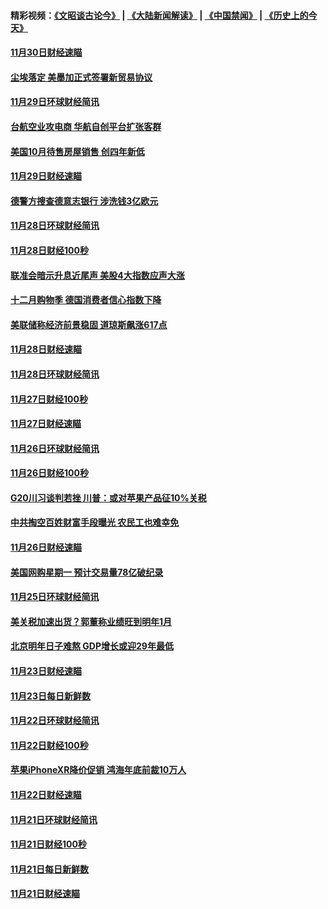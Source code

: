 #### 精彩视频：[《文昭谈古论今》](https://github.com/gfw-breaker/wenzhao/blob/master/README.md?t=12030931) | [《大陆新闻解读》](https://github.com/gfw-breaker/ntdtv-comedy/blob/master/README.md?t=12030931) | [《中国禁闻》](https://github.com/gfw-breaker/ntdtv-news/blob/master/README.md?t=12030931) | [《历史上的今天》](https://github.com/gfw-breaker/today-in-history/blob/master/README.md?t=12030931) 

#### [11月30日财经速瞄](../pages/news208/a1401507.md?t=12030931) 

#### [尘埃落定 美墨加正式签署新贸易协议](../pages/news208/a1401468.md?t=12030931) 

#### [11月29日环球财经简讯](../pages/news208/a1401465.md?t=12030931) 

#### [台航空业攻电商 华航自创平台扩张客群](../pages/news208/a1401437.md?t=12030931) 

#### [美国10月待售房屋销售 创四年新低](../pages/news208/a1401370.md?t=12030931) 

#### [11月29日财经速瞄](../pages/news208/a1401361.md?t=12030931) 

#### [德警方搜查德意志银行 涉洗钱3亿欧元](../pages/news208/a1401321.md?t=12030931) 

#### [11月28日环球财经简讯](../pages/news208/a1401308.md?t=12030931) 

#### [11月28日财经100秒](../pages/news208/a1401297.md?t=12030931) 

#### [联准会暗示升息近尾声 美股4大指数应声大涨](../pages/news208/a1401258.md?t=12030931) 

#### [十二月购物季 德国消费者信心指数下降](../pages/news208/a1401166.md?t=12030931) 

#### [美联储称经济前景稳固 道琼斯飙涨617点](../pages/news208/a1401214.md?t=12030931) 

#### [11月28日财经速瞄](../pages/news208/a1401210.md?t=12030931) 

#### [11月28日环球财经简讯](../pages/news208/a1401164.md?t=12030931) 

#### [11月27日财经100秒](../pages/news208/a1401144.md?t=12030931) 

#### [11月27日财经速瞄](../pages/news208/a1401040.md?t=12030931) 

#### [11月26日环球财经简讯](../pages/news208/a1400989.md?t=12030931) 

#### [11月26日财经100秒](../pages/news208/a1400971.md?t=12030931) 

#### [G20川习谈判若挫 川普：或对苹果产品征10%关税](../pages/news208/a1400956.md?t=12030931) 

#### [中共掏空百姓财富手段曝光 农民工也难幸免](../pages/news208/a1400801.md?t=12030931) 

#### [11月26日财经速瞄](../pages/news208/a1400897.md?t=12030931) 

#### [美国网购星期一 预计交易量78亿破纪录](../pages/news208/a1400853.md?t=12030931) 

#### [11月25日环球财经简讯](../pages/news208/a1400834.md?t=12030931) 

#### [美关税加速出货？郭董称业绩旺到明年1月](../pages/news208/a1400825.md?t=12030931) 

#### [北京明年日子难熬  GDP增长或迎29年最低](../pages/news208/a1400727.md?t=12030931) 

#### [11月23日财经速瞄](../pages/news208/a1400579.md?t=12030931) 

#### [11月23日每日新鲜数](../pages/news208/a1400561.md?t=12030931) 

#### [11月22日环球财经简讯](../pages/news208/a1400540.md?t=12030931) 

#### [11月22日财经100秒](../pages/news208/a1400521.md?t=12030931) 

#### [苹果iPhoneXR降价促销  鸿海年底前裁10万人](../pages/news208/a1400490.md?t=12030931) 

#### [11月22日财经速瞄](../pages/news208/a1400437.md?t=12030931) 

#### [11月21日环球财经简讯](../pages/news208/a1400399.md?t=12030931) 

#### [11月21日财经100秒](../pages/news208/a1400374.md?t=12030931) 

#### [11月21日每日新鲜数](../pages/news208/a1400288.md?t=12030931) 

#### [11月21日财经速瞄](../pages/news208/a1400286.md?t=12030931) 

